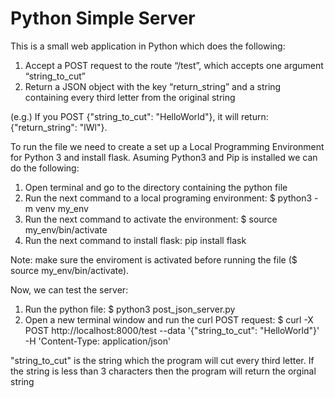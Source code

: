# Python Simple Server

This is a small web application in Python which does the following:
1. Accept a POST request to the route “/test”, which accepts one argument “string_to_cut”
2. Return a JSON object with the key “return_string” and a string containing every third letter from the original string

(e.g.) If you POST {"string_to_cut": "HelloWorld"}, it will return: {"return_string": "lWl"}.

To run the file we need to create a set up a Local Programming Environment for Python 3 and install flask. Asuming Python3 and Pip is installed we can do the following:
1. Open terminal and go to the directory containing the python file
2. Run the next command to a local programing environment: 
   $ python3 -m venv my_env
3. Run the next command to activate the environment: 
   $ source my_env/bin/activate
4. Run the next command to install flask: 
   pip install flask
   
Note: make sure the enviroment is activated before running the file ($ source my_env/bin/activate).
   
Now, we can test the server:
1. Run the python file:
   $ python3 post_json_server.py
2. Open a new terminal window and run the curl POST request:
   $ curl -X POST http://localhost:8000/test --data '{"string_to_cut": "HelloWorld"}' -H 'Content-Type: application/json'
   
"string_to_cut" is the string which the program will cut every third letter. If the string is less than 3 characters then the program will return the orginal string
